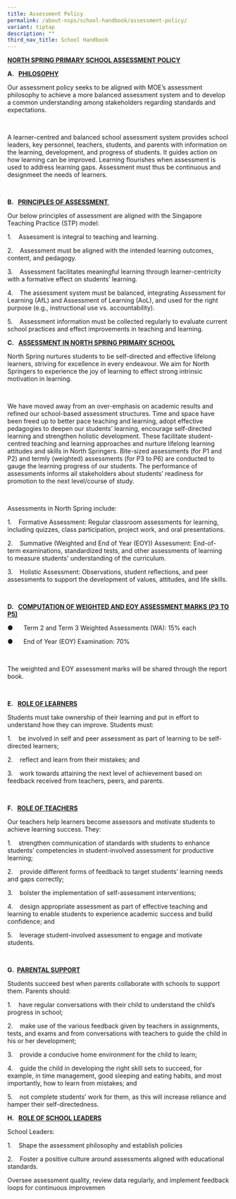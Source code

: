 ```yaml
---
title: Assessment Policy
permalink: /about-nsps/school-handbook/assessment-policy/
variant: tiptap
description: ""
third_nav_title: School Handbook
---
```

<p><strong><u>NORTH SPRING PRIMARY SCHOOL ASSESSMENT POLICY</u></strong>
</p>
<p></p>
<p><strong>A.&nbsp;&nbsp; <u>PHILOSOPHY</u></strong>
</p>
<p>Our assessment policy seeks to be aligned with MOE’s assessment philosophy
to achieve a more balanced assessment system and to develop a common understanding
among stakeholders regarding standards and expectations.</p>
<p>&nbsp;</p>
<p>A learner-centred and balanced school assessment system provides school
leaders, key personnel, teachers, students, and parents with information
on the learning, development, and progress of students. It guides action
on how learning can be improved. Learning flourishes when assessment is
used to address learning gaps. Assessment must thus be continuous and designmeet
the needs of learners.</p>
<p>&nbsp;</p>
<p><strong>B.&nbsp;&nbsp; <u>PRINCIPLES OF ASSESSMENT&nbsp;</u></strong>
</p>
<p>Our below principles of assessment are aligned with the Singapore Teaching
Practice (STP) model:</p>
<p>1.&nbsp;&nbsp;&nbsp; Assessment is integral to teaching and learning.</p>
<p>2.&nbsp;&nbsp;&nbsp; Assessment must be aligned with the intended learning
outcomes, content, and pedagogy.</p>
<p>3.&nbsp;&nbsp;&nbsp; Assessment facilitates meaningful learning through
learner-centricity with a formative effect on students’ learning.</p>
<p>4.&nbsp;&nbsp;&nbsp; The assessment system must be balanced, integrating
Assessment for Learning (AfL) and Assessment of Learning (AoL), and used
for the right purpose (e.g., instructional use vs. accountability).</p>
<p>5.&nbsp;&nbsp;&nbsp; Assessment information must be collected regularly
to evaluate current school practices and effect improvements in teaching
and learning.</p>
<p></p>
<p><strong>C.&nbsp;&nbsp; <u>ASSESSMENT IN NORTH SPRING PRIMARY SCHOOL</u></strong>
</p>
<p>North Spring nurtures students to be self-directed and effective lifelong
learners, striving for excellence in every endeavour. We aim for North
Springers to experience the joy of learning to effect strong intrinsic
motivation in learning.</p>
<p>&nbsp;</p>
<p>We have moved away from an over-emphasis on academic results and refined
our school-based assessment structures. Time and space have been freed
up to better pace teaching and learning, adopt effective pedagogies to
deepen our students’ learning, encourage self-directed learning and strengthen
holistic development. These facilitate student-centred teaching and learning
approaches and nurture lifelong learning attitudes and skills in North
Springers. Bite-sized assessments (for P1 and P2) and termly (weighted)
assessments (for P3 to P6) are conducted to gauge the learning progress
of our students. The performance of assessments informs all stakeholders
about students’ readiness for promotion to the next level/course of study.&nbsp;</p>
<p>&nbsp;</p>
<p>Assessments in North Spring include:</p>
<p>1.&nbsp;&nbsp;&nbsp; Formative Assessment: Regular classroom assessments
for learning, including quizzes, class participation, project work, and
oral presentations.</p>
<p>2.&nbsp;&nbsp;&nbsp; Summative (Weighted and End of Year (EOY)) Assessment:
End-of-term examinations, standardized tests, and other assessments of
learning to measure students' understanding of the curriculum.</p>
<p>3.&nbsp;&nbsp;&nbsp; Holistic Assessment: Observations, student reflections,
and peer assessments to support the development of values, attitudes, and
life skills.</p>
<p>&nbsp;</p>
<p><strong>D.&nbsp;&nbsp; <u>COMPUTATION OF WEIGHTED AND EOY ASSESSMENT MARKS (P3 TO P5)</u></strong>
</p>
<p>●&nbsp;&nbsp;&nbsp;&nbsp;&nbsp; Term 2 and Term 3 Weighted Assessments
(WA): 15% each</p>
<p>●&nbsp;&nbsp;&nbsp;&nbsp;&nbsp; End of Year (EOY) Examination: 70%</p>
<p>&nbsp;</p>
<p>The weighted and EOY assessment marks will be shared through the report
book.</p>
<p>&nbsp;</p>
<p><strong>E.&nbsp;&nbsp; <u>ROLE OF LEARNERS</u></strong>
</p>
<p>Students must take ownership of their learning and put in effort to understand
how they can improve. Students must:</p>
<p>1.&nbsp;&nbsp;&nbsp; be involved in self and peer assessment as part of
learning to be self-directed learners;</p>
<p>2.&nbsp;&nbsp;&nbsp; reflect and learn from their mistakes; and</p>
<p>3.&nbsp;&nbsp;&nbsp; work towards attaining the next level of achievement
based on feedback received from teachers, peers, and parents.</p>
<p>&nbsp;</p>
<p><strong>F.&nbsp;&nbsp; <u>ROLE OF TEACHERS</u></strong>
</p>
<p>Our teachers help learners become assessors and motivate students to achieve
learning success. They:</p>
<p>1.&nbsp;&nbsp;&nbsp; strengthen communication of standards with students
to enhance students’ competencies in student-involved assessment for productive
learning;</p>
<p>2.&nbsp;&nbsp;&nbsp; provide different forms of feedback to target students’
learning needs and gaps correctly;</p>
<p>3.&nbsp;&nbsp;&nbsp; bolster the implementation of self-assessment interventions;</p>
<p>4.&nbsp;&nbsp;&nbsp; design appropriate assessment as part of effective
teaching and learning to enable students to experience academic success
and build confidence; and</p>
<p>5.&nbsp;&nbsp;&nbsp; leverage student-involved assessment to engage and
motivate students.</p>
<p>&nbsp;</p>
<p></p>
<p><strong>G.&nbsp; <u>PARENTAL SUPPORT</u></strong>
</p>
<p>Students succeed best when parents collaborate with schools to support
them. Parents should:</p>
<p>1.&nbsp;&nbsp;&nbsp; have regular conversations with their child to understand
the child’s progress in school;</p>
<p>2.&nbsp;&nbsp;&nbsp; make use of the various feedback given by teachers
in assignments, tests, and exams and from conversations with teachers to
guide the child in his or her development;</p>
<p>3.&nbsp;&nbsp;&nbsp; provide a conducive home environment for the child
to learn;</p>
<p>4.&nbsp;&nbsp;&nbsp; guide the child in developing the right skill sets
to succeed, for example, in time management, good sleeping and eating habits,
and most importantly, how to learn from mistakes; and</p>
<p>5.&nbsp;&nbsp;&nbsp; not complete students’ work for them, as this will
increase reliance and hamper their self-directedness.</p>
<p></p>
<p><strong>H.&nbsp;&nbsp; <u>ROLE OF SCHOOL LEADERS</u></strong>
</p>
<p>School Leaders:</p>
<p>1.&nbsp;&nbsp;&nbsp; Shape the assessment philosophy and establish policies</p>
<p>2.&nbsp;&nbsp;&nbsp; Foster a positive culture around assessments aligned
with educational standards.</p>
<p>Oversee assessment quality, review data regularly, and implement feedback
loops for continuous improvemen</p>